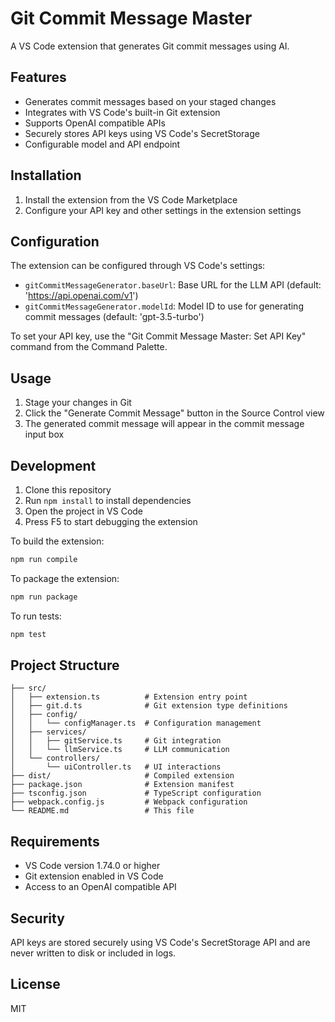 # Git Commit Message Master

A VS Code extension that generates Git commit messages using AI.

## Features

- Generates commit messages based on your staged changes
- Integrates with VS Code's built-in Git extension
- Supports OpenAI compatible APIs
- Securely stores API keys using VS Code's SecretStorage
- Configurable model and API endpoint

## Installation

1. Install the extension from the VS Code Marketplace
2. Configure your API key and other settings in the extension settings

## Configuration

The extension can be configured through VS Code's settings:

- `gitCommitMessageGenerator.baseUrl`: Base URL for the LLM API (default: 'https://api.openai.com/v1')
- `gitCommitMessageGenerator.modelId`: Model ID to use for generating commit messages (default: 'gpt-3.5-turbo')

To set your API key, use the "Git Commit Message Master: Set API Key" command from the Command Palette.

## Usage

1. Stage your changes in Git
2. Click the "Generate Commit Message" button in the Source Control view
3. The generated commit message will appear in the commit message input box

## Development

1. Clone this repository
2. Run `npm install` to install dependencies
3. Open the project in VS Code
4. Press F5 to start debugging the extension

To build the extension:
```bash
npm run compile
```

To package the extension:
```bash
npm run package
```

To run tests:
```bash
npm test
```

## Project Structure

```
├── src/
│   ├── extension.ts          # Extension entry point
│   ├── git.d.ts              # Git extension type definitions
│   ├── config/
│   │   └── configManager.ts  # Configuration management
│   ├── services/
│   │   ├── gitService.ts     # Git integration
│   │   └── llmService.ts     # LLM communication
│   └── controllers/
│       └── uiController.ts   # UI interactions
├── dist/                     # Compiled extension
├── package.json              # Extension manifest
├── tsconfig.json             # TypeScript configuration
├── webpack.config.js         # Webpack configuration
└── README.md                 # This file
```

## Requirements

- VS Code version 1.74.0 or higher
- Git extension enabled in VS Code
- Access to an OpenAI compatible API

## Security

API keys are stored securely using VS Code's SecretStorage API and are never written to disk or included in logs.

## License

MIT